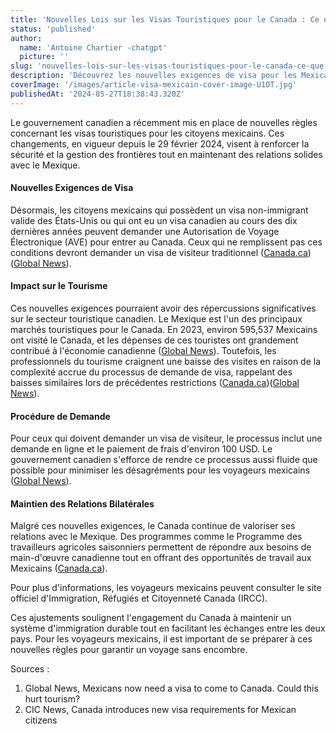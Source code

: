 ```yaml
---
title: 'Nouvelles Lois sur les Visas Touristiques pour le Canada : Ce que les Mexicains Doivent Savoir'
status: 'published'
author:
  name: 'Antoine Chartier -chatgpt'
  picture: ''
slug: 'nouvelles-lois-sur-les-visas-touristiques-pour-le-canada-ce-que-les-mexicains-doivent-savoir'
description: 'Découvrez les nouvelles exigences de visa pour les Mexicains voyageant au Canada, mises en place en 2024. Apprenez comment ces changements peuvent affecter le tourisme et simplifier votre prochaine visite au Canada. Pour plus d''informations, consultez notre article détaillé.'
coverImage: '/images/article-visa-mexicain-cover-image-U1OT.jpg'
publishedAt: '2024-05-27T18:38:43.320Z'
---
```



Le gouvernement canadien a récemment mis en place de nouvelles règles concernant les visas touristiques pour les citoyens mexicains. Ces changements, en vigueur depuis le 29 février 2024, visent à renforcer la sécurité et la gestion des frontières tout en maintenant des relations solides avec le Mexique.

#### **Nouvelles Exigences de Visa**

Désormais, les citoyens mexicains qui possèdent un visa non-immigrant valide des États-Unis ou qui ont eu un visa canadien au cours des dix dernières années peuvent demander une Autorisation de Voyage Électronique (AVE) pour entrer au Canada. Ceux qui ne remplissent pas ces conditions devront demander un visa de visiteur traditionnel​ ([Canada.ca](https://www.canada.ca/en/immigration-refugees-citizenship/news/2024/02/updated-travel-information-for-mexican-citizens-coming-to-canada.html))​​ ([Global News](https://globalnews.ca/news/10353848/mexico-visa-rule-change-canada-tourism/))​.

#### **Impact sur le Tourisme**

Ces nouvelles exigences pourraient avoir des répercussions significatives sur le secteur touristique canadien. Le Mexique est l'un des principaux marchés touristiques pour le Canada. En 2023, environ 595,537 Mexicains ont visité le Canada, et les dépenses de ces touristes ont grandement contribué à l'économie canadienne​ ([Global News](https://globalnews.ca/news/10353848/mexico-visa-rule-change-canada-tourism/))​. Toutefois, les professionnels du tourisme craignent une baisse des visites en raison de la complexité accrue du processus de demande de visa, rappelant des baisses similaires lors de précédentes restrictions​ ([Canada.ca](https://www.canada.ca/en/immigration-refugees-citizenship/news/2024/02/updated-travel-information-for-mexican-citizens-coming-to-canada.html))​​ ([Global News](https://globalnews.ca/news/10353848/mexico-visa-rule-change-canada-tourism/))​.

#### **Procédure de Demande**

Pour ceux qui doivent demander un visa de visiteur, le processus inclut une demande en ligne et le paiement de frais d'environ 100 USD. Le gouvernement canadien s'efforce de rendre ce processus aussi fluide que possible pour minimiser les désagréments pour les voyageurs mexicains​ ([Global News](https://globalnews.ca/news/10353848/mexico-visa-rule-change-canada-tourism/))​.

#### **Maintien des Relations Bilatérales**

Malgré ces nouvelles exigences, le Canada continue de valoriser ses relations avec le Mexique. Des programmes comme le Programme des travailleurs agricoles saisonniers permettent de répondre aux besoins de main-d'œuvre canadienne tout en offrant des opportunités de travail aux Mexicains​ ([Canada.ca](https://www.canada.ca/en/immigration-refugees-citizenship/news/2024/02/updated-travel-information-for-mexican-citizens-coming-to-canada.html))​.

Pour plus d'informations, les voyageurs mexicains peuvent consulter le site officiel d'Immigration, Réfugiés et Citoyenneté Canada (IRCC).

Ces ajustements soulignent l'engagement du Canada à maintenir un système d'immigration durable tout en facilitant les échanges entre les deux pays. Pour les voyageurs mexicains, il est important de se préparer à ces nouvelles règles pour garantir un voyage sans encombre.

Sources :

1. Global News, Mexicans now need a visa to come to Canada. Could this hurt tourism?
2. CIC News, Canada introduces new visa requirements for Mexican citizens
